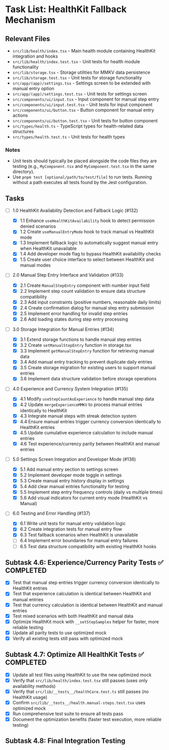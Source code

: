 # Task List: HealthKit Fallback Mechanism

## Relevant Files

- `src/lib/health/index.tsx` - Main health module containing HealthKit integration and hooks
- `src/lib/health/index.test.tsx` - Unit tests for health module functionality
- `src/lib/storage.tsx` - Storage utilities for MMKV data persistence
- `src/lib/storage.test.tsx` - Unit tests for storage functionality
- `src/app/(app)/settings.tsx` - Settings screen to be extended with manual entry option
- `src/app/(app)/settings.test.tsx` - Unit tests for settings screen
- `src/components/ui/input.tsx` - Input component for manual step entry
- `src/components/ui/input.test.tsx` - Unit tests for input component
- `src/components/ui/button.tsx` - Button component for manual entry actions
- `src/components/ui/button.test.tsx` - Unit tests for button component
- `src/types/health.ts` - TypeScript types for health-related data structures
- `src/types/health.test.ts` - Unit tests for health types

### Notes

- Unit tests should typically be placed alongside the code files they are testing (e.g., `MyComponent.tsx` and `MyComponent.test.tsx` in the same directory).
- Use `pnpm test [optional/path/to/test/file]` to run tests. Running without a path executes all tests found by the Jest configuration.

## Tasks

- [ ] 1.0 HealthKit Availability Detection and Fallback Logic (#132)

  - [x] 1.1 Enhance `useHealthKitAvailability` hook to detect permission denied scenarios
  - [x] 1.2 Create `useManualEntryMode` hook to track manual vs HealthKit mode
  - [x] 1.3 Implement fallback logic to automatically suggest manual entry when HealthKit unavailable
  - [x] 1.4 Add developer mode flag to bypass HealthKit availability checks
  - [x] 1.5 Create user choice interface to select between HealthKit and manual modes

- [ ] 2.0 Manual Step Entry Interface and Validation (#133)

  - [x] 2.1 Create `ManualStepEntry` component with number input field
  - [x] 2.2 Implement step count validation to ensure data structure compatibility
  - [x] 2.3 Add input constraints (positive numbers, reasonable daily limits)
  - [x] 2.4 Create confirmation dialog for manual step entry submission
  - [x] 2.5 Implement error handling for invalid step entries
  - [x] 2.6 Add loading states during step entry processing

- [ ] 3.0 Storage Integration for Manual Entries (#134)

  - [x] 3.1 Extend storage functions to handle manual step entries
  - [x] 3.2 Create `setManualStepEntry` function in storage.tsx
  - [x] 3.3 Implement `getManualStepEntry` function for retrieving manual data
  - [x] 3.4 Add manual entry tracking to prevent duplicate daily entries
  - [x] 3.5 Create storage migration for existing users to support manual entries
  - [x] 3.6 Implement data structure validation before storage operations

- [ ] 4.0 Experience and Currency System Integration (#135)

  - [x] 4.1 Modify `useStepCountAsExperience` to handle manual step data
  - [x] 4.2 Update `mergeExperienceMMKV` to process manual entries identically to HealthKit
  - [x] 4.3 Integrate manual steps with streak detection system
  - [x] 4.4 Ensure manual entries trigger currency conversion identically to HealthKit entries
  - [x] 4.5 Update cumulative experience calculation to include manual entries
  - [x] 4.6 Test experience/currency parity between HealthKit and manual entries

- [ ] 5.0 Settings Screen Integration and Developer Mode (#136)

  - [x] 5.1 Add manual entry section to settings screen
  - [x] 5.2 Implement developer mode toggle in settings
  - [x] 5.3 Create manual entry history display in settings
  - [x] 5.4 Add clear manual entries functionality for testing
  - [x] 5.5 Implement step entry frequency controls (daily vs multiple times)
  - [x] 5.6 Add visual indicators for current entry mode (HealthKit vs Manual)

- [ ] 6.0 Testing and Error Handling (#137)
  - [x] 6.1 Write unit tests for manual entry validation logic
  - [x] 6.2 Create integration tests for manual entry flow
  - [x] 6.3 Test fallback scenarios when HealthKit is unavailable
  - [ ] 6.4 Implement error boundaries for manual entry failures
  - [ ] 6.5 Test data structure compatibility with existing HealthKit hooks

## Subtask 4.6: Experience/Currency Parity Tests ✅ COMPLETED

- [x] Test that manual step entries trigger currency conversion identically to HealthKit entries
- [x] Test that experience calculation is identical between HealthKit and manual entries
- [x] Test that currency calculation is identical between HealthKit and manual entries
- [x] Test mixed scenarios with both HealthKit and manual data
- [x] Optimize HealthKit mock with `__setStepSamples` helper for faster, more reliable testing
- [x] Update all parity tests to use optimized mock
- [x] Verify all existing tests still pass with optimized mock

## Subtask 4.7: Optimize All HealthKit Tests ✅ COMPLETED

- [x] Update all test files using HealthKit to use the new optimized mock
- [x] Verify that `src/lib/health/index.test.tsx` still passes (uses only availability methods)
- [x] Verify that `src/lib/__tests__/healthCore.test.ts` still passes (no HealthKit usage)
- [x] Confirm `src/lib/__tests__/health.manual-steps.test.tsx` uses optimized mock
- [x] Run comprehensive test suite to ensure all tests pass
- [x] Document the optimization benefits (faster test execution, more reliable testing)

## Subtask 4.8: Final Integration Testing
